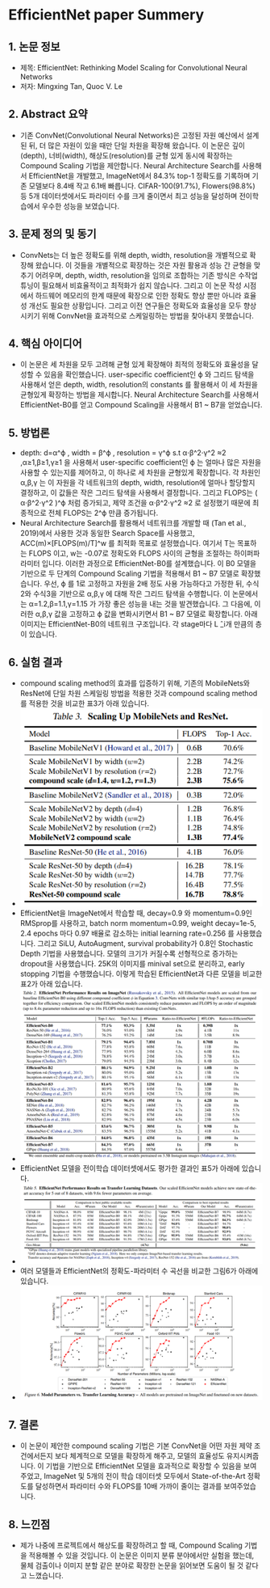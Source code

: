 # EfficientNet paper Summery

## 1. 논문 정보
- 제목: EfficientNet: Rethinking Model Scaling for Convolutional Neural Networks
- 저자: Mingxing Tan, Quoc V. Le

## 2. Abstract 요약
- 기존 ConvNet(Convolutional Neural Networks)은 고정된 자원 예산에서 설계된 뒤, 더 많은 자원이 있을 때만 단일 차원을 확장해 왔습니다. 이 논문은 깊이(depth), 너비(width), 해상도(resolution)를 균형 있게 동시에 확장하는 Compound Scaling 기법을 제안합니다. Neural Architecture Search를 사용해서 EfficientNet을 개발했고, ImageNet에서 84.3% top-1 정확도를 기록하며 기존 모델보다 8.4배 작고 6.1배 빠릅니다. CIFAR-100(91.7%), Flowers(98.8%) 등 5개 데이터셋에서도 파라미터 수를 크게 줄이면서 최고 성능을 달성하며 전이학습에서 우수한 성능을 보였습니다.

## 3. 문제 정의 및 동기
- ConvNets는 더 높은 정확도를 위해 depth, width, resolution을 개별적으로 확장해 왔습니다. 이 것들을 개별적으로 확장하는 것은 자원 활용과 성능 간 균형을 맞추기 어려우며, depth, width, resolution을 임의로 조합하는 기존 방식은 수작업 튜닝이 필요해서 비효율적이고 최적화가 쉽지 않습니다. 그리고 이 논문 작성 시점에서 하드웨어 메모리의 한계 때문에 확장으로 인한 정확도 향상 뿐만 아니라 효율성 개선도 필요한 상황입니다. 그리고 이전 연구들은 정확도와 효율성을 모두 향상시키기 위해 ConvNet을 효과적으로 스케일링하는 방법을 찾아내지 못했습니다.

## 4. 핵심 아이디어
- 이 논문은 세 차원을 모두 고려해 균형 있게 확장해야 최적의 정확도와 효율성을 달성할 수 있음을 확인했습니다. user-specific coefficient인 ϕ 와 그리드 탐색을 사용해서 얻은 depth, width, resolution의 constants 를 활용해서 이 세 차원을 균형있게 확장하는 방법을 제시합니다. Neural Architecture Search를 사용해서 EfficientNet-B0를 얻고 Compound Scaling을 사용해서 B1 ~ B7을 얻었습니다.

## 5. 방법론
- depth: d=α^ϕ , width = β^ϕ , resolution = γ^ϕ s.t α⋅β^2⋅γ^2  ≈2 ,α≥1,β≥1,γ≥1 을 사용해서 user-specific coefficient인 ϕ 는 얼마나 많은 자원을 사용할 수 있는지를 제어하고, 이 하나로 세 차원을 균형있게 확장합니다. 각 차원인 α,β,γ 는 이 자원을 각 네트워크의 depth, width, resolution에 얼마나 할당할지 결정하고, 이 값들은 작은 그리드 탐색을 사용해서 결정합니다. 그리고 FLOPS는 ( α⋅β^2⋅γ^2 )^ϕ 처럼 증가되고, 제약 조건을 α⋅β^2⋅γ^2  ≈2 로 설정했기 때문에 최종적으로 전체 FLOPS는 2^ϕ 만큼 증가됩니다.
- Neural Architecture Search를 활용해서 네트워크를 개발할 때 (Tan et al., 2019)에서 사용한 것과 동일한 Search Space를 사용했고, ACC(m)×[FLOPS(m)/T]^w 를 최적화 목표로 설정했습니다. 여기서 T는 목표하는 FLOPS 이고, w는 -0.07로 정확도와 FLOPS 사이의 균형을 조절하는 하이퍼파라미터 입니다. 이러한 과정으로 EfficientNet-B0를 설계했습니다. 이 B0 모델을 기반으로 두 단계의 Compound Scaling 기법을 적용해서 B1 ~ B7 모델로 확장했습니다. 우선, ϕ 를 1로 고정하고 자원을 2배 정도 사용 가능하다고 가정한 뒤, 수식2와 수식3을 기반으로 α,β,γ 에 대해 작은 그리드 탐색을 수행합니다. 이 논문에서는 α=1.2,β=1.1,γ=1.15 가 가장 좋은 성능을 내는 것을 발견했습니다. 그 다음에, 이러한 α,β,γ 값을 고정하고 ϕ 값을 변화시키면서 B1 ~ B7 모델로 확장합니다. 아래 이미지는 EfficientNet-B0의 네트워크 구조입니다. 각 stage마다 L ̂_i개 만큼의 층이 있습니다.

## 6. 실험 결과
- compound scaling method의 효과를 입증하기 위해, 기존의 MobileNets와 ResNet에 단일 차원 스케일링 방법을 적용한 것과 compound scaling method를 적용한 것을 비교한 표3가 아래 있습니다.
- ![Table3: Scaling Up MobileNets and ResNet](image/Table3.png)
- EfficientNet을 ImageNet에서 학습할 때, decay=0.9 와 momentum=0.9인 RMSprop를 사용하고, batch norm momentum=0.99, weight decay=1e-5, 2.4 epochs 마다 0.97 배율로 감소하는 initial learning rate=0.256 를 사용했습니다. 그리고 SiLU, AutoAugment, survival probability가 0.8인 Stochastic Depth 기법을 사용했습니다. 모델의 크기가 커질수록 선형적으로 증가하는 dropout을 사용했습니다. 25K의 이미지를 minival set으로 분리하고, early stopping 기법을 수행했습니다. 이렇게 학습된 EfficientNet과 다른 모델을 비교한 표2가 아래 있습니다.
- ![Table2: EfficientNet Performance Result on ImageNet](image/Table2.png)
- EfficientNet 모델을 전이학습 데이터셋에서도 평가한 결과인 표5가 아래에 있습니다.
- ![Table5: EfficientNet Performance Results on Transfer Learning DataSets](image/Table5.png)
- 여러 모델들과 EfficientNet의 정확도-파라미터 수 곡선을 비교한 그림6가 아래에 있습니다.
- ![Figure6: Model Parameters vs. Transfer Learning Accuracy](image/Figure6.png)

## 7. 결론
- 이 논문이 제안한 compound scaling 기법은 기본 ConvNet을 어떤 자원 제약 조건에서든지 보다 체계적으로 모델을 확장하게 해주고, 모델의 효율성도 유지시켜줍니다. 이 기법을 기반으로 EfficientNet 모델을 효과적으로 확장할 수 있음을 보여주었고, ImageNet 및 5개의 전이 학습 데이터셋 모두에서 State-of-the-Art 정확도를 달성하면서 파라미터 수와 FLOPS를 10배 가까이 줄이는 결과를 보여주었습니다.

## 8. 느낀점
- 제가 나중에 프로젝트에서 해상도를 확장하려고 할 때, Compound Scaling 기법을 적용해볼 수 있을 것입니다. 이 논문은 이미지 분류 분야에서만 실험을 했는데, 물체 검출이나 이미지 분할 같은 분야로 확장한 논문을 읽어보면 도움이 될 것 같다고 느꼈습니다.



